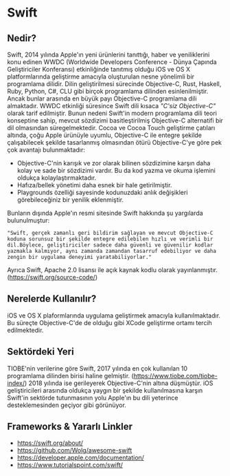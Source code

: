# Swift

## Nedir?

Swift, 2014 yılında Apple'ın yeni ürünlerini tanıttığı, haber ve yeniliklerini konu edinen WWDC (Worldwide Developers Conference - Dünya Çapında Geliştiriciler Konferansı) etkinliğinde tanıtmış olduğu iOS ve OS X platformlarında geliştirme amacıyla oluşturulan nesne yönelimli bir programlama dilidir.
Dilin geliştirilmesi sürecinde Objective-C, Rust, Haskell, Ruby, Python, C#, CLU gibi birçok programlama dilinden esinlenilmiştir.
Ancak bunlar arasında en büyük payı Objective-C programlama dili almaktadır.
WWDC etkinliği süresince Swift dili kısaca _"C'siz Objective-C"_ olarak tarif edilmiştir. Bunun nedeni Swift'in modern programlama dili teori konseptine sahip, mevcut sözdizimi basitleştirilmiş Objective-C alternatifi bir dil olmasından süregelmektedir. Cocoa ve Cocoa Touch geliştirme çatıları altında, çoğu Apple ürünüyle uyumlu, Objective-C ile entegre şekilde çalışabilecek şekilde tasarlanmış olmasından ötürü Objective-C'ye göre pek çok avantajı bulunmaktadır:
- Objective-C'nin karışık ve zor olarak bilinen sözdizimine karşın daha kolay ve sade bir sözdizimi vardır. Bu da kod yazma ve okuma işlemini oldukça kolaylaştırmaktadır.
- Hafıza/bellek yönetimi daha esnek bir hale getirilmiştir. 
- Playgrounds özelliği sayesinde kodunuzdaki anlık değişikleri görebileceğiniz bir yenilik eklenmiştir.

Bunların dışında Apple'ın resmi sitesinde Swift hakkında şu yargılarda bulunulmuştur:

`"Swift, gerçek zamanlı geri bildirim sağlayan ve mevcut Objective-C koduna sorunsuz bir şekilde entegre edilebilen hızlı ve verimli bir dil.Böylece, geliştiriciler sadece daha güvenli ve güvenilir kodlar yazmakla kalmıyor, aynı zamanda zamandan tasarruf edebiliyor ve daha zengin bir uygulama deneyimi yaratabiliyorlar."`

Ayrıca Swift, Apache 2.0 lisansı ile açık kaynak kodlu olarak yayınlanmıştır. (https://swift.org/source-code/)


## Nerelerde Kullanılır?

iOS ve OS X plaformlarında uygulama geliştirmek amacıyla kullanılmaktadır. Bu süreçte Objective-C'de de olduğu gibi XCode geliştirme ortamı tercih edilmektedir.

## Sektördeki Yeri

TIOBE'nin verilerine göre Swift, 2017 yılında en çok kullanılan 10 programlama dilinden birisi haline gelmiştir. (https://www.tiobe.com/tiobe-index/)
2018 yılında ise gerileyerek Objective-C'nin altına düşmüştür.
iOS geliştiricileri arasında oldukça yaygın bir şekilde kullanılmasına karşın Swift'in sektörde tutunmasının yolu Apple'ın bu dili yeterince desteklemesinden geçiyor gibi görünüyor.

## Frameworks & Yararlı Linkler

- https://swift.org/about/
- https://github.com/Wolg/awesome-swift
- https://developer.apple.com/documentation/
- https://www.tutorialspoint.com/swift/
